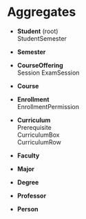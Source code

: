 # Aggregates

* **Student** (root)  
StudentSemester  

* **Semester**  

* **CourseOffering**  
Session
ExamSession  

* **Course**

* **Enrollment**  
EnrollmentPermission  

* **Curriculum**  
Prerequisite  
CurriculumBox  
CurriculumRow

* **Faculty** 

* **Major**

* **Degree**

* **Professor**

* **Person**
